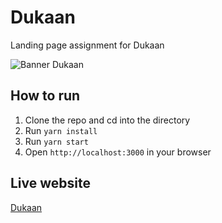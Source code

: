 # Dukaan 
Landing page assignment for Dukaan

![Banner Dukaan](https://github.com/lovishtater/Dukaan_landing_page/blob/main/src/assets/images/Dukaan_SS.jpg)

## How to run
1. Clone the repo and cd into the directory
2. Run `yarn install`
3. Run `yarn start`
4. Open `http://localhost:3000` in your browser

## Live website
[Dukaan](https://dukaan-ten.vercel.app/)
